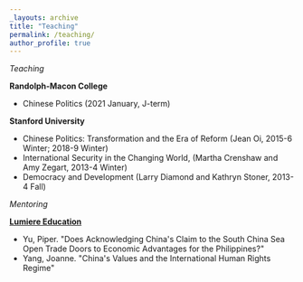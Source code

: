 ```yaml
---
_layouts: archive
title: "Teaching"
permalink: /teaching/
author_profile: true
---
```

*Teaching*   

**Randolph-Macon College**
- Chinese Politics (2021 January, J-term)

**Stanford University**
- Chinese Politics: Transformation and the Era of Reform (Jean Oi, 2015-6 Winter; 2018-9 Winter)
- International Security in the Changing World, (Martha Crenshaw and Amy Zegart, 2013-4 Winter)
- Democracy and Development (Larry Diamond and Kathryn Stoner, 2013-4 Fall)

*Mentoring*  

**[Lumiere Education](https://www.lumiere-education.com/)**
- Yu, Piper. "Does Acknowledging China's Claim to the South China Sea Open Trade Doors to Economic Advantages for the Philippines?"
- Yang, Joanne. "China's Values and the International Human Rights Regime"
